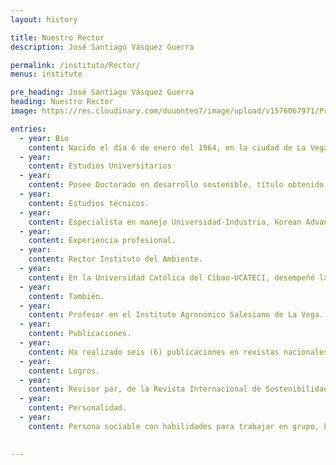 ```yaml
---
layout: history

title: Nuestro Rector
description: José Santiago Vásquez Guerra

permalink: /instituto/Rector/
menus: institute

pre_heading: José Santiago Vásquez Guerra
heading: Nuestro Rector
image: https://res.cloudinary.com/duuonteo7/image/upload/v1576067971/Profesores%20Instituto/WhatsApp_Image_2019-12-10_at_10.27.53.jpg

entries:
  - year: Bio
    content: Nacido el día 6 de enero del 1964, en la ciudad de La Vega, República Dominicana. Hijo de padres dominicanos, casado con la Lcda. Elisa Altagracia Abreu, educadora, con quien ha procreado tres hijos, Hosseini, Nelissa y Óscar José.
  - year: 
    content: Estudios Universitarios
  - year: 
    content: Posee Doctorado en desarrollo sostenible, título obtenido en la Universidad UNICEPES, Michoacán, México, año 2017. En 2011 Técnico en Produción Limpia en la Universidad INTEC. Técnico en Responsabilidad Social Empresarial en la Universidad de Buenos Aires, Argentina, año 2009. Magister en Manejo de Recursos Naturales en la Universidad Nacional Pedro Henríquez Ureña (UNPHU), año 2002. Se graduó de ingeniero agrónomo en la Universidad Católica del Cibao-UCATECI en el año 1997.
  - year: 
    content: Estudios técnicos. 
  - year: 
    content: Especialista en manejo Universidad-Industria, Korean Advanced Institute of Science and Technology, Korea del Sur, año 2017. Especialista en Desarrollo Rural con Enfoque de Mejoramiento de Vida, Tsukuba, Japón, año 2013. Técnico en Producción Limpia. Universidad INTEC, año 2009. Especialista en Tecnología de cultivo bajo ambiente controlado, año 2003, Tsukuba, Japón. Especialista en Agricultura Orgánica Método Biointensivo, año 2008, Tepotzotlán, Estado de México.
  - year: 
    content: Experiencia profesional. 
  - year: 
    content: Rector Instituto del Ambiente. 
  - year: 
    content: En la Universidad Católica del Cibao-UCATECI, desempeñó las soguientes posiciones Director del Departamento de Proyectos. Director del Departamento de Recursos Naturales. Director del Departamento de Servicios Generales. Vicerrector Interino de Desarrollo y Extensión. Director del Departamento de Extensión Social Universitaria. Director Ejecutivo Sociedad Ecológica Ucateciana. Coordinador de la Unidad Estratégica Agroempresarial. Docente universitario, impartiendo asignaturas como Anteproyecto de Tesis, Ecología y Medio Ambiente, English I, II, III, IV & English for business.   
  - year: 
    content: También. 
  - year: 
    content: Profesor en el Instituto Agronómico Salesiano de La Vega. Director del Centro Nacional de Los Recursos Naturales, CECARENA, Jimenoa, Jarabacoa, año 1991-2000. 
  - year: 
    content: Publicaciones. 
  - year: 
    content: Ha realizado seis (6) publicaciones en revistas nacionales e intenacionales, más su Tesis Doctoral titulada Sistemas Implementados con Ingeniería Verde en el Manejo de las Aguas Residuales Caso, Municipio de Jarabacoa, año 2018. 
  - year: 
    content: Logros.  
  - year: 
    content: Revisor par, de la Revista Internacional de Sostenibilidad, Universidad de Illinois, Vancouver, Canadá. Ideólogo, elaborador del proyecto MANEJO INTEGRAL DE LA CUENCA YUNA, año 2017. Miembro de la Mesa de Conservación del Recurso Agua (MEPyD), año 2016. Ideólogo, editor y precursor del proyecto MANEJO INTEGRAL PARTICIPATIVO DE LA SUBCUEBCA CAMÚ, año 2015. Ideólogo, precursor y ejecutor del 1er ENCUENTRO MUNDIAL DE AGRICULTURA BIOINTENSIVA PARA EL MEJORAMIENTO DE VIDA EN LA REPÚBLICA DOMINICANA, año 2014. Ideólogo y precursor de la Sociedad Ecológica Ucateciana, año 2010.
  - year: 
    content: Personalidad. 
  - year: 
    content: Persona sociable con habilidades para trabajar en grupo, buen animador de los demás. Pensador y que valora. 
    

---    
```


